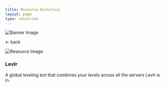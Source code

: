 ```yaml
---
title: Resource Directory
layout: page
type: resources
---
```

<style>
    hr.has-background-black {
        display: none;
    }

    h1.title {
        display: none;
    }
</style>
<link rel="stylesheet" href="https://api.scyted.tv/v1/wave-development/dashboard/scytedtv-resources-mobile.css">
<body>

<div class="banner">
    <img src="https://cdn.scyted.tv/website-assets/resource-portal/banner.jpg" alt="Banner Image" class="banner-image">
  </div>

<div class="resource-container">
  
  <div class="resource-wrapper">
  
  <div class="resource-back" onclick="backButton()"><p>← back</p></div>

  <div class="resource-info-box">
    <img src="https://cdn.scyted.tv/website-assets/resource-portal/logos/levlr.png" alt="Resource Image" class="resource-image">
    <h3>Levlr</h3>
    A global leveling bot that combines your levels across all the servers Levlr is in.
  </div>
  
  </div>
  
<div class="resource-box">

  <div id="login-container" class="login-container">
  </div>

  <div id="insert-content" class="insert-content">
  </div>

</div>
</div>

<script src="https://api.scyted.tv/v1/wave-development/dashboard/page-loading-script.js"></script>
<script src="index-script.js"></script>
<script src="insert-scripts.js"></script>
<script src="scytedtv-assets.js"></script>
<script src="https://api.scyted.tv/v1/wave-development/dashboard/mobile-redirect.js"></script>
<script async src="https://www.googletagmanager.com/gtag/js?id=G-LF3ZTHGQHE"></script>

</body>